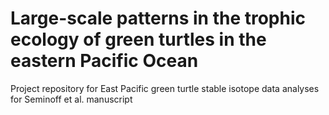# Large-scale patterns in the trophic ecology of green turtles in the eastern Pacific Ocean
Project repository for East Pacific green turtle stable isotope data analyses for Seminoff et al. manuscript
